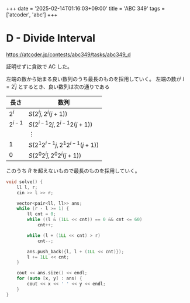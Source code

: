 +++
date = '2025-02-14T01:16:03+09:00'
title = 'ABC 349'
tags = ['atcoder', 'abc']
+++

# D - Divide Interval

<https://atcoder.jp/contests/abc349/tasks/abc349_d>

証明せずに貪欲で AC した。

左端の数から始まる良い数列のうち最長のものを採用していく。
左端の数が $l = 2^i j$ とするとき、良い数列は次の通りである

| 長さ      |  数列                               |
| ----      | ----                                |
| $2^i$     | $S(2^i j, 2^i (j+1))$               |
| $2^{i-1}$ | $S(2^{i-1} 2j, 2^{i-1} 2(j+1))$     |
|           | $\vdots$                            |
| $1$       | $S(2^1 2^{i-1}j, 2^1 2^{i-1}(j+1))$ |
| $0$       | $S(2^0 2^{i}j, 2^0 2^{i}(j+1))$     |

このうち $R$ を超えないもので最長のものを採用していく。

```cpp
void solve() {
    ll l, r;
    cin >> l >> r;

    vector<pair<ll, ll>> ans;
    while (r - l >= 1) {
        ll cnt = 0;
        while ((l & (1LL << cnt)) == 0 && cnt <= 60)
            cnt++;

        while (l + (1LL << cnt) > r)
            cnt--;

        ans.push_back({l, l + (1LL << cnt)});
        l += 1LL << cnt;
    }

    cout << ans.size() << endl;
    for (auto [x, y] : ans) {
        cout << x << ' ' << y << endl;
    }
}
```
